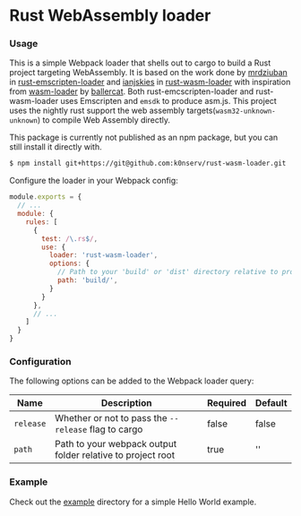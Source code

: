 # Rust WebAssembly loader

### Usage

This is a simple Webpack loader that shells out to cargo to build a Rust project targeting WebAssembly. It is based on the work done by
[mrdziuban](https://github.com/mrdziuban) in [rust-emscripten-loader](https://github.com/mrdziuban/rust-emscripten-loader) and [ianjskies](https://github.com/ianjsikes) in [rust-wasm-loader](https://github.com/ianjsikes/rust-wasm-loader) with inspiration from [wasm-loader](https://github.com/ballercat/wasm-loader) by [ballercat](https://github.com/ballercat). Both rust-emcscripten-loader and rust-wasm-loader uses Emscripten and `emsdk` to produce asm.js. This project uses the nightly rust support the web assembly targets(`wasm32-unknown-unknown`) to compile Web Assembly directly.


This package is currently not published as an npm package, but you can still install it directly with.
```bash
$ npm install git+https://git@github.com:k0nserv/rust-wasm-loader.git
```

Configure the loader in your Webpack config:

```js
module.exports = {
  // ...
  module: {
    rules: [
      {
        test: /\.rs$/,
        use: {
          loader: 'rust-wasm-loader',
          options: {
            // Path to your 'build' or 'dist' directory relative to project root
            path: 'build/',
          }
        }
      },
      // ...
    ]
  }
}
```


### Configuration

The following options can be added to the Webpack loader query:

| Name | Description | Required | Default |
| ---- | ----------- | -------- | ------- |
| `release` | Whether or not to pass the `--release` flag to cargo | false | false |
| `path` | Path to your webpack output folder relative to project root | true | '' |

### Example

Check out the [example](example) directory for a simple Hello World example.
